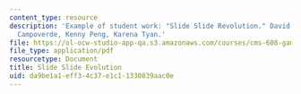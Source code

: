 ```yaml
---
content_type: resource
description: 'Example of student work: "Slide Slide Revolution." David Butler, Joshua
  Campoverde, Kenny Peng, Karena Tyan.'
file: https://ol-ocw-studio-app-qa.s3.amazonaws.com/courses/cms-608-game-design-spring-2008/da9be1a1eff34c37e1c11330839aac0e_bcpt4.pdf
file_type: application/pdf
resourcetype: Document
title: Slide Slide Evolution
uid: da9be1a1-eff3-4c37-e1c1-1330839aac0e
---
```

